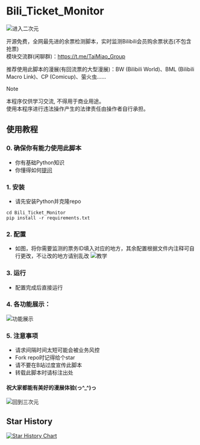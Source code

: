 # Bili_Ticket_Monitor

![进入二次元](https://github.com/user-attachments/assets/7ac8b7c7-3cfd-4438-a7ce-e7ab31dfe19a)

开源免费，全网最先进的余票检测脚本，实时监测Bilibili会员购余票状态(不包含抢票)   
模块交流群(闲聊群)：https://t.me/TaiMiao_Group
   
推荐使用此脚本的漫展(有回流票的大型漫展)：BW (Bilibili World)、BML (Bilibili Macro Link)、CP (Comicup)、萤火虫......  

> [!NOTE]
> 本程序仅供学习交流, 不得用于商业用途。   
> 使用本程序进行违法操作产生的法律责任由操作者自行承担。

 ## 使用教程

### 0. 确保你有能力使用此脚本
- 你有基础Python知识
- 你懂得如何[提问](https://github.com/ryanhanwu/How-To-Ask-Questions-The-Smart-Way/blob/main/README-zh_CN.md)

### 1. 安装
 - 请先安装Python并克隆repo   
```shell
cd Bili_Ticket_Monitor
pip install -r requirements.txt
```

### 2. 配置
- 如图，将你需要监测的票务ID填入对应的地方，其余配置根据文件内注释可自行更改，不让改的地方请别乱改
![教学](https://github.com/user-attachments/assets/549d4f00-ea87-41bc-ae46-e84e09d85df6)


### 3. 运行
- 配置完成后直接运行

### 4. 各功能展示：   
![功能展示](https://github.com/user-attachments/assets/44115f8b-8ef4-4fe0-b01c-caa65cbb83b4)



### 5. 注意事项
- 请求间隔时间太短可能会被业务风控
- Fork repo时记得给个star
- 请不要在B站过度宣传此脚本
- 转载此脚本时请标注出处
#### 祝大家都能有美好的漫展体验(っ^_^)っ
   
![回到三次元](https://github.com/user-attachments/assets/81ede360-2f8d-48c1-a384-ffddb7c68e22)

## Star History

[![Star History Chart](https://api.star-history.com/svg?repos=TaiMiao/Bili_Ticket_Monitor&type=Date)](https://star-history.com/#TaiMiao/Bili_Ticket_Monitor&Date)
